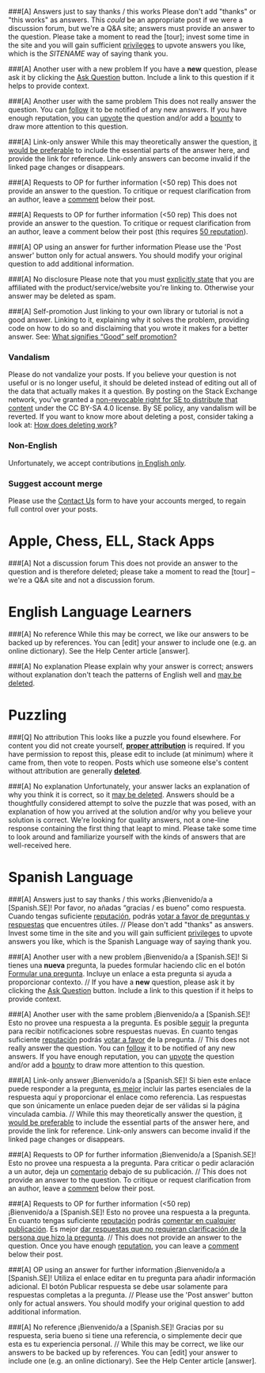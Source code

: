 ###[A] Answers just to say thanks / this works
Please don't add "thanks" or "this works" as answers. This *could* be an appropriate post if we were a discussion forum, but we're a Q&A site; answers must provide an answer to the question. Please take a moment to read the [tour]; invest some time in the site and you will gain sufficient [privileges](/privileges/vote-up) to upvote answers you like, which is the $SITENAME$ way of saying thank you.

###[A] Another user with a new problem
If you have a **new** question, please ask it by clicking the [Ask Question](/questions/ask) button. Include a link to this question if it helps to provide context.

###[A] Another user with the same problem
This does not really answer the question. You can [follow](https://meta.stackexchange.com/q/345661/295232) it to be notified of any new answers. If you have enough reputation, you can [upvote](/privileges/vote-up) the question and/or add a [bounty](/help/bounty) to draw more attention to this question.

###[A] Link-only answer
While this may theoretically answer the question, [it would be preferable](https://meta.stackexchange.com/a/8259/295232) to include the essential parts of the answer here, and provide the link for reference. Link-only answers can become invalid if the linked page changes or disappears.

###[A] Requests to OP for further information (<50 rep)
This does not provide an answer to the question. To critique or request clarification from an author, leave a [comment](/privileges/comment) below their post.

###[A] Requests to OP for further information (<50 rep)
This does not provide an answer to the question. To critique or request clarification from an author, leave a comment below their post (this requires [50 reputation](/privileges/comment)).

###[A] OP using an answer for further information
Please use the 'Post answer' button only for actual answers. You should modify your original question to add additional information.

###[A] No disclosure
Please note that you must [explicitly state](/help/promotion) that you are affiliated with the product/service/website you're linking to. Otherwise your answer may be deleted as spam.

###[A] Self-promotion
Just linking to your own library or tutorial is not a good answer. Linking to it, explaining why it solves the problem, providing code on how to do so and disclaiming that you wrote it makes for a better answer. See: [What signifies “Good” self promotion?](https://meta.stackexchange.com/q/182212/295232)

### Vandalism
Please do not vandalize your posts. If you believe your question is not useful or is no longer useful, it should be deleted instead of editing out all of the data that actually makes it a question. By posting on the Stack Exchange network, you've granted a [non-revocable right for SE to distribute that content](/legal/terms-of-service/public#licensing) under the CC BY-SA 4.0 license. By SE policy, any vandalism will be reverted. If you want to know more about deleting a post, consider taking a look at: [How does deleting work](https://meta.stackexchange.com/q/5221/295232)?

### Non-English
Unfortunately, we accept contributions [in English only](https://meta.stackoverflow.com/q/297673/4751173).

### Suggest account merge
Please use the [Contact Us](/contact) form to have your accounts merged, to regain full control over your posts.

# Apple, Chess, ELL, Stack Apps

###[A] Not a discussion forum
This does not provide an answer to the question and is therefore deleted; please take a moment to read the [tour] – we're a Q&A site and not a discussion forum.

# English Language Learners

###[A] No reference
While this may be correct, we like our answers to be backed up by references. You can [edit] your answer to include one (e.g. an online dictionary). See the Help Center article [answer].

###[A] No explanation
Please explain why your answer is correct; answers without explanation don't teach the patterns of English well and [may be deleted](https://ell.meta.stackexchange.com/q/3294/18673).

# Puzzling

###[Q] No attribution
This looks like a puzzle you found elsewhere. For content you did not create yourself, [**proper attribution**](/help/referencing) is required. If you have permission to repost this, please edit to include (at minimum) where it came from, then vote to reopen. Posts which use someone else's content without attribution are generally [**deleted**](https://puzzling.meta.stackexchange.com/q/1348/11110).

###[A] No explanation
Unfortunately, your answer lacks an explanation of why you think it is correct, so it [may be deleted](//puzzling.meta.stackexchange.com/q/1493/11110). Answers should be a thoughtfully considered attempt to solve the puzzle that was posed, with an explanation of how you arrived at the solution and/or why you believe your solution is correct. We're looking for quality answers, not a one-line response containing the first thing that leapt to mind. Please take some time to look around and familiarize yourself with the kinds of answers that are well-received here.

# Spanish Language

###[A] Answers just to say thanks / this works
¡Bienvenido/a a [Spanish.SE]! Por favor, no añadas “gracias / es bueno” como respuesta. Cuando tengas suficiente [reputación](/help/whats-reputation), podrás [votar a favor de preguntas y respuestas](/help/privileges/vote-up) que encuentres útiles. // Please don't add "thanks" as answers. Invest some time in the site and you will gain sufficient [privileges](//spanish.stackexchange.com/privileges) to upvote answers you like, which is the Spanish Language way of saying thank you.

###[A] Another user with a new problem
¡Bienvenido/a a [Spanish.SE]! Si tienes una **nueva** pregunta, la puedes formular haciendo clic en el botón [Formular una pregunta](/questions/ask). Incluye un enlace a esta pregunta si ayuda a proporcionar contexto. // If you have a **new** question, please ask it by clicking the [Ask Question](/questions/ask) button. Include a link to this question if it helps to provide context.

###[A] Another user with the same problem
¡Bienvenido/a a [Spanish.SE]! Esto no provee una respuesta a la pregunta. Es posible [seguir](https://meta.stackexchange.com/q/345661/295232) la pregunta para recibir notificaciones sobre respuestas nuevas. En cuanto tengas suficiente [reputación](/help/whats-reputation) podrás [votar a favor](/help/privileges/vote-up) de la pregunta. // This does not really answer the question. You can [follow](https://meta.stackexchange.com/q/345661/295232) it to be notified of any new answers. If you have enough reputation, you can [upvote](/privileges/vote-up) the question and/or add a [bounty](/help/bounty) to draw more attention to this question.

###[A] Link-only answer
¡Bienvenido/a a [Spanish.SE]! Si bien este enlace puede responder a la pregunta, [es mejor](https://meta.stackexchange.com/a/8259/295232) incluir las partes esenciales de la respuesta aquí y proporcionar el enlace como referencia. Las respuestas que son únicamente un enlace pueden dejar de ser válidas si la página vinculada cambia. // While this may theoretically answer the question, [it would be preferable](https://meta.stackexchange.com/a/8259/295232) to include the essential parts of the answer here, and provide the link for reference. Link-only answers can become invalid if the linked page changes or disappears.                                                                                                                                                      

###[A] Requests to OP for further information
¡Bienvenido/a a [Spanish.SE]! Esto no provee una respuesta a la pregunta. Para criticar o pedir aclaración a un autor, deja un [comentario](/privileges/comment) debajo de su publicación. // This does not provide an answer to the question. To critique or request clarification from an author, leave a [comment](/privileges/comment) below their post.

###[A] Requests to OP for further information (<50 rep)                                                       
¡Bienvenido/a a [Spanish.SE]! Esto no provee una respuesta a la pregunta. En cuanto tengas suficiente [reputación](/help/whats-reputation) podrás [comentar en cualquier publicación](/privileges/comment). Es mejor [dar respuestas que no requieran clarificación de la persona que hizo la pregunta](https://es.meta.stackoverflow.com/q/586/22845). // This does not provide an answer to the question. Once you have enough [reputation](/help/whats-reputation), you can leave a [comment](/privileges/comment) below their post.

###[A] OP using an answer for further information
¡Bienvenido/a a [Spanish.SE]! Utiliza el enlace editar en tu pregunta para añadir información adicional. El botón Publicar respuesta se debe usar solamente para respuestas completas a la pregunta. // Please use the 'Post answer' button only for actual answers. You should modify your original question to add additional information.

###[A] No reference
¡Bienvenido/a a [Spanish.SE]! Gracias por su respuesta, seria bueno si tiene una referencia, o simplemente decir que esta es tu experiencia personal. // While this may be correct, we like our answers to be backed up by references. You can [edit] your answer to include one (e.g. an online dictionary). See the Help Center article [answer].
